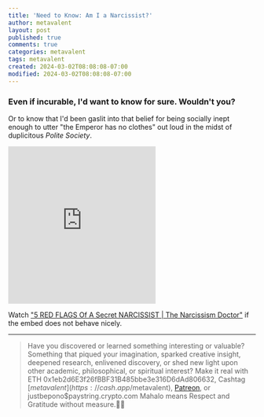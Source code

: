 ```yaml
---
title: 'Need to Know: Am I a Narcissist?'
author: metavalent
layout: post
published: true
comments: true
categories: metavalent
tags: metavalent
created: 2024-03-02T08:08:08-07:00
modified: 2024-03-02T08:08:08-07:00
---
```


### Even if incurable, I'd want to know for sure. Wouldn't you?

Or to know that I'd been gaslit into that belief for being socially inept enough to utter "the Emperor has no clothes" out loud in the midst of duplicitous *Polite Society*.

<!-- YouTube Player -->
<iframe id="ytplayer" type="text/html" class="center loading=”lazy” width="560" height="320" src="https://www.youtube.com/embed/ViKvzx9Pg-Q" frameborder="0"></iframe>

Watch ["5 RED FLAGS Of A Secret NARCISSIST \| The Narcissism Doctor"](https://youtu.be/ViKvzx9Pg-Q) if the embed does not behave nicely.

---
> Have you discovered or learned something interesting or valuable? Something that piqued your imagination, sparked creative insight, deepened research, enlivened discovery, or shed new light upon other academic, philosophical, or spiritual interest? Make it real with ETH 0x1eb2d6E3f26fBBF31B485bbe3e316D6dAd806632, Cashtag [$metavalent](https://cash.app/$metavalent), [Patreon](https://patreon.com/metavalent), or justbepono$paystring.crypto.com Mahalo means Respect and Gratitude without measure.🙏🏼

